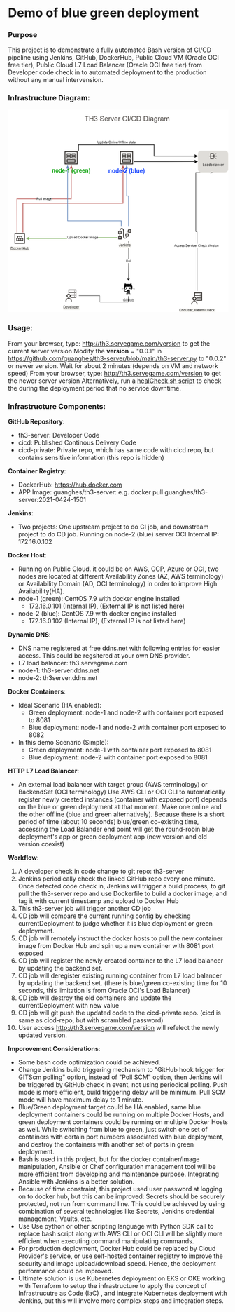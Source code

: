 # Demo of blue green deployment
### Purpose
This project is to demonstrate a fully automated Bash version of CI/CD pipeline using Jenkins, GitHub, DockerHub, Public Cloud VM (Oracle OCI free tier), Public Cloud L7 Load Balancer (Oracle OCI free tier) from Developer code check in to automated deployment to the production without any manual intervension.

### Infrastructure Diagram:
![TH3 Server CI/CD Diagram](/TH3-Server-CICD-Diagram.png)

### Usage:
From your browser, type: http://th3.servegame.com/version to get the current server version
Modify the __version__ = "0.0.1" in https://github.com/guanghes/th3-server/blob/main/th3-server.py to "0.0.2" or newer version.
Wait for about 2 minutes (depends on VM and network speed)
From your browser, type: http://th3.servegame.com/version to get the newer server version
Alternatively, run a [healCheck.sh script](https://github.com/guanghes/cicd/blob/main/healthCheck.sh) to check the during the deployment period that no service downtime.

### Infrastructure Components:
**GitHub Repository**:
* th3-server: Developer Code
* cicd: Published Continous Delivery Code
* cicd-private: Private repo, which has same code with cicd repo, but contains sensitive information (this repo is hidden)

**Container Registry**:
* DockerHub: https://hub.docker.com
* APP Image: guanghes/th3-server:<tag>  e.g. docker pull guanghes/th3-server:2021-0424-1501

**Jenkins**:
* Two projects: One upstream project to do CI job, and downstream project to do CD job.
Running on node-2 (blue) server
OCI Internal IP: 172.16.0.102

**Docker Host**:
* Running on Public Cloud. it could be on AWS, GCP, Azure or OCI, two nodes are located at different Availability Zones (AZ, AWS terminology) or Availability Domain (AD, OCI terminology) in order to improve High Availability(HA).
* node-1 (green): CentOS 7.9 with docker engine installed
  * 172.16.0.101 (Internal IP), (External IP is not listed here)
* node-2 (blue): CentOS 7.9 with docker engine installed
  * 172.16.0.102 (Internal IP), (External IP is not listed here)

**Dynamic DNS**:
* DNS name registered at free ddns.net with following entries for easier access. This could be regsitered at your own DNS provider.
* L7 load balancer: th3.servegame.com
* node-1: th3-server.ddns.net
* node-2: th3server.ddns.net

**Docker Containers**:
* Ideal Scenario (HA enabled):
  * Green deployment: node-1 and node-2 with container port exposed to 8081
  * Blue deployment: node-1 and node-2 with container port exposed to 8082
* In this demo Scenario (Simple):
  * Green deployment: node-1 with container port exposed to 8081
  * Blue deployment: node-2 with container port exposed to 8081

**HTTP L7 Load Balancer**:
* An external load balancer with target group (AWS terminology) or BackendSet (OCI terminology)
Use AWS CLI or OCI CLI to automatically register newly created instances (container with exposed port) depends on the blue or green deployment at that moment.
Make one online and the other offline (blue and green alternatively).
Because there is a short period of time (about 10 seconds) blue/green co-existing time, accessing the Load Balander end point will get the round-robin blue deployment's app or green deployment app (new version and old version coexist)

**Workflow**:
1. A developer check in code change to git repo: th3-server
2. Jenkins periodically check the linked GitHub repo every one minute. Once detected code check in, Jenkins will trigger a build process, to git pull the th3-server repo and use Dockerfile to build a docker image, and tag it with current timestamp and upload to Docker Hub
3. This th3-server job will trigger another CD job
4. CD job will compare the current running config by checking currentDeployment to judge whether it is blue deployment or green deployment.
5. CD job will remotely instruct the docker hosts to pull the new container image from Docker Hub and spin up a new container with 8081 port exposed
6. CD job will register the newly created container to the L7 load balancer by updating the backend set.
7. CD job will deregister existing running container from L7 load balancer by updating the backend set. (there is blue/green co-existing time for 10 seconds, this limitation is from Oracle OCI's Load Balancer)
8. CD job will destroy the old containers and update the currentDeployment with new value
9. CD job will git push the updated code to the cicd-private repo. (cicd is same as cicd-repo, but with scrambled password)
10. User access http://th3.servegame.com/version will refelect the newly updated version.

**Imporovement Considerations**:
* Some bash code optimization could be achieved.
* Change Jenkins build triggering mechanism to "GitHub hook trigger for GITScm polling" option, instead of "Poll SCM" option, then Jenkins will be triggered by GitHub check in event, not using periodical polling. Push mode is more efficient, build triggering delay will be minimum. Pull SCM mode will have maximum delay to 1 minute.
* Blue/Green deployment target could be HA enabled, same blue deployment containers could be running on multiple Docker Hosts, and green deployment containers could be running on multiple Docker Hosts as well. While switching from blue to green, just switch one set of containers with certain port numbers associated with blue deployment, and destroy the containers with another set of ports in green deployment.
* Bash is used in this project, but for the docker container/image manipulation, Ansible or Chef configuration management tool will be more efficient from developing and maintenance purpose. Integrating Ansible with Jenkins is a better solution.
* Because of time constraint, this project used user password at logging on to docker hub, but this can be improved: Secrets should be securely protected, not run from command line. This could be achieved by using combination of several technologies like Secrets, Jenkins credential management, Vaults, etc. 
* Use Use python or other scripting language with Python SDK call to replace bash script along with AWS CLI or OCI CLI will be slightly more efficient when executing command manipulating commands.
* For production deployment, Docker Hub could be replaced by Cloud Provider's service, or use self-hosted container registry to improve the security and image upload/download speed. Hence, the deployment performance could be improved.
* Ultimate solution is use Kubernetes deployment on EKS or OKE working with Terraform to setup the infrastructure to apply the concept of Infrastrucutre as Code (IaC) , and integrate Kubernetes deployment with Jenkins, but this will involve more complex steps and integration steps.
